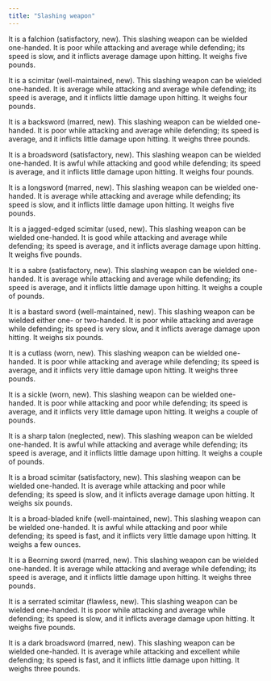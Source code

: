 ```yaml
---
title: "Slashing weapon"
---
```


It is a falchion (satisfactory, new). This slashing weapon can be
wielded one-handed. It is poor while attacking and average while
defending; its speed is slow, and it inflicts average damage upon
hitting. It weighs five pounds.

It is a scimitar (well-maintained, new). This slashing weapon can be
wielded one-handed. It is average while attacking and average while
defending; its speed is average, and it inflicts little damage upon
hitting. It weighs four pounds.

It is a backsword (marred, new). This slashing weapon can be wielded
one-handed. It is poor while attacking and average while defending; its
speed is average, and it inflicts little damage upon hitting. It weighs
three pounds.

It is a broadsword (satisfactory, new). This slashing weapon can be
wielded one-handed. It is awful while attacking and good while
defending; its speed is average, and it inflicts little damage upon
hitting. It weighs four pounds.

It is a longsword (marred, new). This slashing weapon can be wielded
one-handed. It is average while attacking and average while defending;
its speed is slow, and it inflicts little damage upon hitting. It weighs
five pounds.

It is a jagged-edged scimitar (used, new). This slashing weapon can be
wielded one-handed. It is good while attacking and average while
defending; its speed is average, and it inflicts average damage upon
hitting. It weighs five pounds.

It is a sabre (satisfactory, new). This slashing weapon can be wielded
one-handed. It is average while attacking and average while defending;
its speed is average, and it inflicts little damage upon hitting. It
weighs a couple of pounds.

It is a bastard sword (well-maintained, new). This slashing weapon can
be wielded either one- or two-handed. It is poor while attacking and
average while defending; its speed is very slow, and it inflicts average
damage upon hitting. It weighs six pounds.

It is a cutlass (worn, new). This slashing weapon can be wielded
one-handed. It is poor while attacking and average while defending; its
speed is average, and it inflicts very little damage upon hitting. It
weighs three pounds.

It is a sickle (worn, new). This slashing weapon can be wielded
one-handed. It is poor while attacking and poor while defending; its
speed is average, and it inflicts very little damage upon hitting. It
weighs a couple of pounds.

It is a sharp talon (neglected, new). This slashing weapon can be
wielded one-handed. It is awful while attacking and average while
defending; its speed is average, and it inflicts little damage upon
hitting. It weighs a couple of pounds.

It is a broad scimitar (satisfactory, new). This slashing weapon can be
wielded one-handed. It is average while attacking and poor while
defending; its speed is slow, and it inflicts average damage upon
hitting. It weighs six pounds.

It is a broad-bladed knife (well-maintained, new). This slashing weapon
can be wielded one-handed. It is awful while attacking and poor while
defending; its speed is fast, and it inflicts very little damage upon
hitting. It weighs a few ounces.

It is a Beorning sword (marred, new). This slashing weapon can be
wielded one-handed. It is average while attacking and average while
defending; its speed is average, and it inflicts little damage upon
hitting. It weighs three pounds.

It is a serrated scimitar (flawless, new). This slashing weapon can be
wielded one-handed. It is poor while attacking and average while
defending; its speed is slow, and it inflicts average damage upon
hitting. It weighs five pounds.

It is a dark broadsword (marred, new). This slashing weapon can be
wielded one-handed. It is average while attacking and excellent while
defending; its speed is fast, and it inflicts little damage upon
hitting. It weighs three pounds.